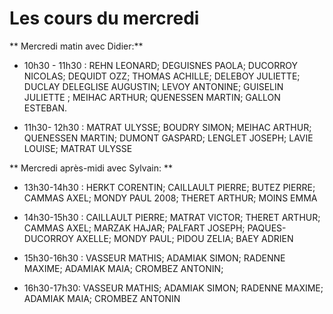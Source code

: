 # Les cours du mercredi

** Mercredi matin avec Didier:**

* 10h30 - 11h30 : REHN LEONARD; DEGUISNES PAOLA; DUCORROY NICOLAS;  DEQUIDT OZZ;  THOMAS ACHILLE; DELEBOY JULIETTE; DUCLAY DELEGLISE AUGUSTIN; LEVOY ANTONINE; GUISELIN JULIETTE ; MEIHAC ARTHUR; QUENESSEN MARTIN; GALLON ESTEBAN.

* 11h30- 12h30 : MATRAT ULYSSE; BOUDRY SIMON; MEIHAC ARTHUR; QUENESSEN MARTIN; DUMONT GASPARD; LENGLET JOSEPH; LAVIE LOUISE; MATRAT ULYSSE


** Mercredi après-midi avec Sylvain: ** 

* 13h30-14h30 : HERKT CORENTIN; CAILLAULT PIERRE; BUTEZ PIERRE; CAMMAS AXEL; MONDY PAUL 2008; THERET ARTHUR; MOINS EMMA

* 14h30-15h30 : CAILLAULT PIERRE; MATRAT VICTOR; THERET ARTHUR; CAMMAS AXEL; MARZAK HAJAR; PALFART JOSEPH; PAQUES-DUCORROY AXELLE; MONDY PAUL; PIDOU ZELIA; BAEY ADRIEN 

* 15h30-16h30 : VASSEUR MATHIS; ADAMIAK SIMON; RADENNE MAXIME; ADAMIAK MAIA; CROMBEZ ANTONIN; 

* 16h30-17h30: VASSEUR MATHIS; ADAMIAK SIMON; RADENNE MAXIME; ADAMIAK MAIA; CROMBEZ ANTONIN

